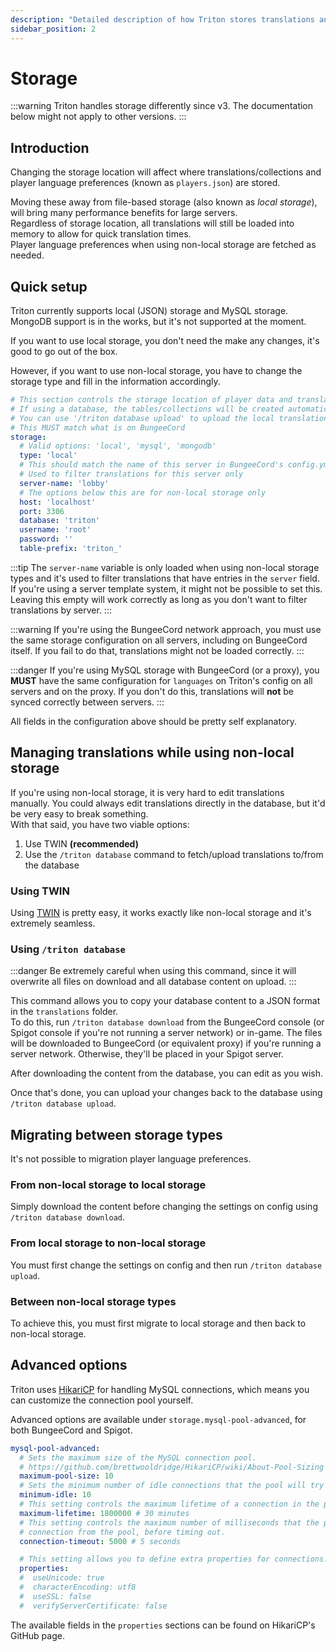 ```yaml
---
description: "Detailed description of how Triton stores translations and other data"
sidebar_position: 2
---
```

# Storage

:::warning
Triton handles storage differently since v3. The documentation below
might not apply to other versions.
:::

## Introduction

Changing the storage location will affect where translations/collections
and player language preferences (known as `players.json`) are stored.

Moving these away from file-based storage (also known as _local storage_),
will bring many performance benefits for large servers.  
Regardless of storage location, all translations will still be loaded into memory
to allow for quick translation times.  
Player language preferences when using non-local storage are fetched as needed.

## Quick setup

Triton currently supports local (JSON) storage and MySQL storage.
MongoDB support is in the works, but it's not supported at the moment.

If you want to use local storage, you don't need the make any changes, it's good to go out of the box.

However, if you want to use non-local storage, you have to change the storage type and fill in the information accordingly.

```yaml {7}
# This section controls the storage location of player data and translations.
# If using a database, the tables/collections will be created automatically for you.
# You can use '/triton database upload' to upload the local translations to a remote storage.
# This MUST match what is on BungeeCord
storage:
  # Valid options: 'local', 'mysql', 'mongodb'
  type: 'local'
  # This should match the name of this server in BungeeCord's config.yml
  # Used to filter translations for this server only
  server-name: 'lobby'
  # The options below this are for non-local storage only
  host: 'localhost'
  port: 3306
  database: 'triton'
  username: 'root'
  password: ''
  table-prefix: 'triton_'
```

:::tip
The `server-name` variable is only loaded when using non-local storage types
and it's used to filter translations that have entries in the `server` field.  
If you're using a server template system, it might not be possible to set this.
Leaving this empty will work correctly as long as you don't want to filter
translations by server.
:::

:::warning
If you're using the BungeeCord network approach, you must use the same storage configuration on all servers, including on BungeeCord itself.
If you fail to do that, translations might not be loaded correctly.
:::

:::danger
If you're using MySQL storage with BungeeCord (or a proxy), you **MUST** have the same configuration for `languages` on Triton's config on
all servers and on the proxy.
If you don't do this, translations will **not** be synced correctly between servers.
:::

All fields in the configuration above should be pretty self explanatory.

## Managing translations while using non-local storage

If you're using non-local storage, it is very hard to edit translations manually.
You could always edit translations directly in the database, but it'd be very
easy to break something.  
With that said, you have two viable options:

1. Use TWIN **(recommended)**
2. Use the `/triton database` command to fetch/upload translations to/from the database

### Using TWIN

Using [TWIN](./twin.md) is pretty easy, it works exactly like non-local storage and it's
extremely seamless.

### Using `/triton database`

:::danger
Be extremely careful when using this command, since it will overwrite all files on download
and all database content on upload.
:::

This command allows you to copy your database content to a JSON format in the
`translations` folder.  
To do this, run `/triton database download` from the BungeeCord console
(or Spigot console if you're not running a server network) or in-game.
The files will be downloaded to BungeeCord (or equivalent proxy) if you're running a server network.
Otherwise, they'll be placed in your Spigot server.

After downloading the content from the database, you can edit as you wish.

Once that's done, you can upload your changes back to the database
using `/triton database upload`.

## Migrating between storage types

It's not possible to migration player language preferences.

### From non-local storage to local storage

Simply download the content before changing the settings on config
using `/triton database download`.

### From local storage to non-local storage

You must first change the settings on config and then run `/triton database upload`.

### Between non-local storage types

To achieve this, you must first migrate to local storage
and then back to non-local storage.

## Advanced options

Triton uses [HikariCP](https://github.com/brettwooldridge/HikariCP) for handling MySQL connections,
which means you can customize the connection pool yourself.

Advanced options are available under `storage.mysql-pool-advanced`, for both BungeeCord and Spigot.

```yaml
mysql-pool-advanced:
  # Sets the maximum size of the MySQL connection pool.
  # https://github.com/brettwooldridge/HikariCP/wiki/About-Pool-Sizing
  maximum-pool-size: 10
  # Sets the minimum number of idle connections that the pool will try to maintain.
  minimum-idle: 10
  # This setting controls the maximum lifetime of a connection in the pool in milliseconds.
  maximum-lifetime: 1800000 # 30 minutes
  # This setting controls the maximum number of milliseconds that the plugin will wait for a
  # connection from the pool, before timing out.
  connection-timeout: 5000 # 5 seconds

  # This setting allows you to define extra properties for connections.
  properties:
  #  useUnicode: true
  #  characterEncoding: utf8
  #  useSSL: false
  #  verifyServerCertificate: false
```

The available fields in the `properties` sections can be found on HikariCP's GitHub page.

